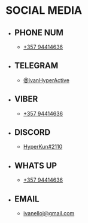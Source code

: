 # SOCIAL MEDIA

  - ## PHONE NUM
  
    - [+357 94414636](tel:+3594414636)

  - ## TELEGRAM
  
    - [@IvanHyperActive](https://msng.link/o/?@IvanHyperActive=tg)

  - ## VIBER
  
    - [+357 94414636](https://msng.link/o/?35794414636=vi)

  - ## DISCORD
  
    - [HyperKun#2110](https://discord.com/users/690553588044529735)

  - ## WHATS UP
  
    - [+357 94414636](https://msng.link/o/?35794414636=wa)

  - ## EMAIL
  
    - [ivanelloj@gmail.com](mailto:ivanelloj@gmail.com?)
